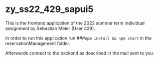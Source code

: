 # zy_ss22_429_sapui5
This is the frontend application of the 2022 summer term individual assignment by Sebastian Meier (User 429).

In order to run this application run ###`npm install && npm start` in the reservationManagement folder.

Afterwards connect to the backend as described in the mail sent to you. 
